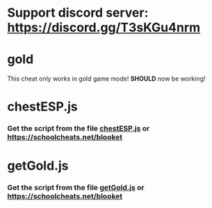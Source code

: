 # Support discord server: https://discord.gg/T3sKGu4nrm

# gold

This cheat only works in gold game mode! **SHOULD** now be working!

# chestESP.js

### Get the script from the file [chestESP.js](https://raw.githubusercontent.com/glixxzzy/blooket-hack/main/gold/chestESP.js) or https://schoolcheats.net/blooket

# getGold.js

### Get the script from the file [getGold.js](https://raw.githubusercontent.com/glixxzzy/blooket-hack/main/gold/getGold.js) or https://schoolcheats.net/blooket
